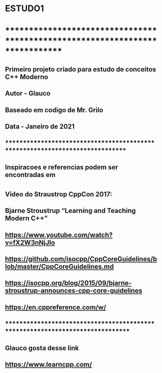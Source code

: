 # ESTUDO1
# ****************************************************************************
## Primeiro projeto criado para estudo de conceitos C++ Moderno
## Autor - Glauco
## Baseado em codigo de Mr. Grilo
## Data - Janeiro de 2021
## ****************************************************************************
## Inspiracoes e referencias podem ser encontradas em 
#
## Video do Straustrop  CppCon 2017: 
## Bjarne Stroustrup “Learning and Teaching Modern C++”
## https://www.youtube.com/watch?v=fX2W3nNjJIo
##
## https://github.com/isocpp/CppCoreGuidelines/blob/master/CppCoreGuidelines.md
## https://isocpp.org/blog/2015/09/bjarne-stroustrup-announces-cpp-core-guidelines
## https://en.cppreference.com/w/
## *****************************************************************************
## Glauco gosta desse link
## https://www.learncpp.com/
